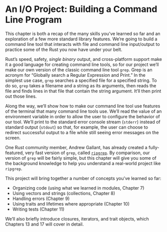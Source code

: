 # An I/O Project: Building a Command Line Program

This chapter is both a recap of the many skills you’ve learned so far and an
exploration of a few more standard library features. We’re going to build a
command line tool that interacts with file and command line input/output to
practice some of the Rust you now have under your belt.

Rust’s speed, safety, *single binary* output, and cross-platform support make
it a good language for creating command line tools, so for our project we’ll
make our own version of the classic command line tool `grep`. Grep is an
acronym for “Globally search a Regular Expression and Print.” In the simplest
use case, `grep` searches a specified file for a specified string. To do so,
`grep` takes a filename and a string as its arguments, then reads the file and
finds lines in that file that contain the string argument. It’ll then print out
those lines.

Along the way, we’ll show how to make our command line tool use features of the
terminal that many command line tools use. We’ll read the value of an
environment variable in order to allow the user to configure the behavior of
our tool. We’ll print to the standard error console stream (`stderr`) instead
of standard output (`stdout`) so that, for example, the user can choose to
redirect successful output to a file while still seeing error messages on the
screen.

One Rust community member, Andrew Gallant, has already created a
fully-featured, very fast version of `grep`, called
[`ripgrep`](https://github.com/BurntSushi/ripgrep)<!--ignore-->. By comparison,
our version of `grep` will be fairly simple, but this chapter will give you
some of the background knowledge to help you understand a real-world project
like `ripgrep`.

This project will bring together a number of concepts you’ve learned so far:

* Organizing code (using what we learned in modules, Chapter 7)
* Using vectors and strings (collections, Chapter 8)
* Handling errors (Chapter 9)
* Using traits and lifetimes where appropriate (Chapter 10)
* Writing tests (Chapter 11)

We’ll also briefly introduce closures, iterators, and trait objects, which
Chapters 13 and 17 will cover in detail.

